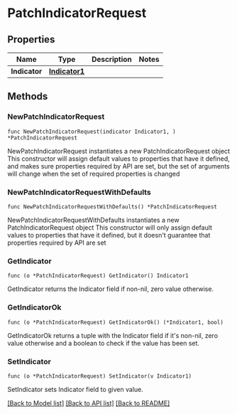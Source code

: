 # PatchIndicatorRequest

## Properties

Name | Type | Description | Notes
------------ | ------------- | ------------- | -------------
**Indicator** | [**Indicator1**](Indicator1.md) |  | 

## Methods

### NewPatchIndicatorRequest

`func NewPatchIndicatorRequest(indicator Indicator1, ) *PatchIndicatorRequest`

NewPatchIndicatorRequest instantiates a new PatchIndicatorRequest object
This constructor will assign default values to properties that have it defined,
and makes sure properties required by API are set, but the set of arguments
will change when the set of required properties is changed

### NewPatchIndicatorRequestWithDefaults

`func NewPatchIndicatorRequestWithDefaults() *PatchIndicatorRequest`

NewPatchIndicatorRequestWithDefaults instantiates a new PatchIndicatorRequest object
This constructor will only assign default values to properties that have it defined,
but it doesn't guarantee that properties required by API are set

### GetIndicator

`func (o *PatchIndicatorRequest) GetIndicator() Indicator1`

GetIndicator returns the Indicator field if non-nil, zero value otherwise.

### GetIndicatorOk

`func (o *PatchIndicatorRequest) GetIndicatorOk() (*Indicator1, bool)`

GetIndicatorOk returns a tuple with the Indicator field if it's non-nil, zero value otherwise
and a boolean to check if the value has been set.

### SetIndicator

`func (o *PatchIndicatorRequest) SetIndicator(v Indicator1)`

SetIndicator sets Indicator field to given value.



[[Back to Model list]](../README.md#documentation-for-models) [[Back to API list]](../README.md#documentation-for-api-endpoints) [[Back to README]](../README.md)


